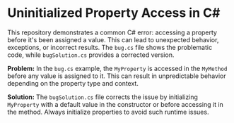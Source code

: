 # Uninitialized Property Access in C#

This repository demonstrates a common C# error: accessing a property before it's been assigned a value. This can lead to unexpected behavior, exceptions, or incorrect results.  The `bug.cs` file shows the problematic code, while `bugSolution.cs` provides a corrected version.

**Problem:**
In the `bug.cs` example, the `MyProperty` is accessed in the `MyMethod` before any value is assigned to it.  This can result in unpredictable behavior depending on the property type and context.

**Solution:**
The `bugSolution.cs` file corrects the issue by initializing `MyProperty` with a default value in the constructor or before accessing it in the method.  Always initialize properties to avoid such runtime issues.
